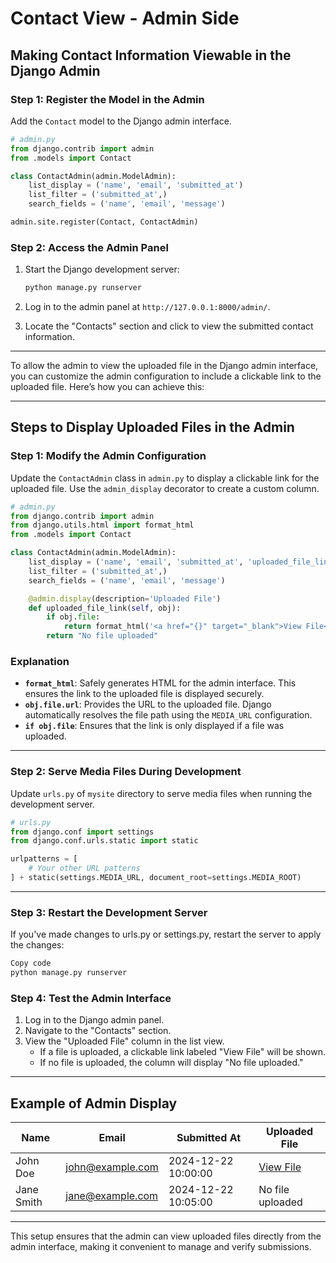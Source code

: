 # Contact View - Admin Side

## Making Contact Information Viewable in the Django Admin

### Step 1: Register the Model in the Admin

Add the `Contact` model to the Django admin interface.

```python
# admin.py
from django.contrib import admin
from .models import Contact

class ContactAdmin(admin.ModelAdmin):
    list_display = ('name', 'email', 'submitted_at')
    list_filter = ('submitted_at',)
    search_fields = ('name', 'email', 'message')

admin.site.register(Contact, ContactAdmin)
```

### Step 2: Access the Admin Panel

1. Start the Django development server:
   ```bash
   python manage.py runserver
   ```

2. Log in to the admin panel at `http://127.0.0.1:8000/admin/`.

3. Locate the "Contacts" section and click to view the submitted contact information.

---

To allow the admin to view the uploaded file in the Django admin interface, you can customize the admin configuration to include a clickable link to the uploaded file. Here’s how you can achieve this:

---

## Steps to Display Uploaded Files in the Admin

### Step 1: Modify the Admin Configuration

Update the `ContactAdmin` class in `admin.py` to display a clickable link for the uploaded file. Use the `admin_display` decorator to create a custom column.

```python
# admin.py
from django.contrib import admin
from django.utils.html import format_html
from .models import Contact

class ContactAdmin(admin.ModelAdmin):
    list_display = ('name', 'email', 'submitted_at', 'uploaded_file_link')
    list_filter = ('submitted_at',)
    search_fields = ('name', 'email', 'message')

    @admin.display(description='Uploaded File')
    def uploaded_file_link(self, obj):
        if obj.file:
            return format_html('<a href="{}" target="_blank">View File</a>', obj.file.url)
        return "No file uploaded"
```

### Explanation

- **`format_html`**: Safely generates HTML for the admin interface. This ensures the link to the uploaded file is displayed securely.
- **`obj.file.url`**: Provides the URL to the uploaded file. Django automatically resolves the file path using the `MEDIA_URL` configuration.
- **`if obj.file`**: Ensures that the link is only displayed if a file was uploaded.

---

### Step 2: Serve Media Files During Development

Update `urls.py` of `mysite` directory to serve media files when running the development server.

```python
# urls.py
from django.conf import settings
from django.conf.urls.static import static

urlpatterns = [
    # Your other URL patterns
] + static(settings.MEDIA_URL, document_root=settings.MEDIA_ROOT)
```

---

### Step 3: Restart the Development Server
If you've made changes to urls.py or settings.py, restart the server to apply the changes:

```bash
Copy code
python manage.py runserver
```

### Step 4: Test the Admin Interface

1. Log in to the Django admin panel.
2. Navigate to the "Contacts" section.
3. View the "Uploaded File" column in the list view.
   - If a file is uploaded, a clickable link labeled "View File" will be shown.
   - If no file is uploaded, the column will display "No file uploaded."

---

## Example of Admin Display

| **Name**       | **Email**          | **Submitted At**       | **Uploaded File**    |
|-----------------|--------------------|-------------------------|----------------------|
| John Doe        | john@example.com   | 2024-12-22 10:00:00    | [View File](#)       |
| Jane Smith      | jane@example.com   | 2024-12-22 10:05:00    | No file uploaded     |

---

This setup ensures that the admin can view uploaded files directly from the admin interface, making it convenient to manage and verify submissions.
